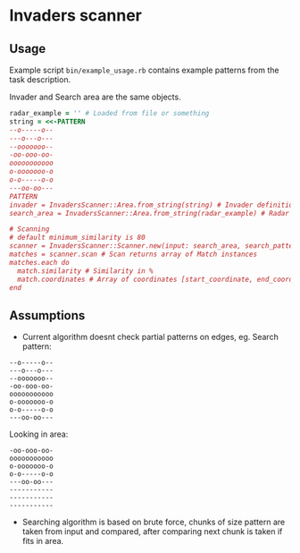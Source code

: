 # Invaders scanner

## Usage

Example script `bin/example_usage.rb` contains example patterns from the task description.

Invader and Search area are the same objects.

```ruby
radar_example = '' # Loaded from file or something
string = <<-PATTERN
--o-----o--
---o---o---
--ooooooo--
-oo-ooo-oo-
ooooooooooo
o-ooooooo-o
o-o-----o-o
---oo-oo---
PATTERN 
invader = InvadersScanner::Area.from_string(string) # Invader definition
search_area = InvadersScanner::Area.from_string(radar_example) # Radar example definition

# Scanning
# default minimum_similarity is 80 
scanner = InvadersScanner::Scanner.new(input: search_area, search_pattern: invader, minimum_similarity: 70)
matches = scanner.scan # Scan returns array of Match instances
matches.each do
  match.similarity # Similarity in %
  match.coordinates # Array of coordinates [start_coordinate, end_coordinate]
end
```

## Assumptions

- Current algorithm doesnt check partial patterns on edges, eg.
Search pattern:
```
--o-----o--
---o---o---
--ooooooo--
-oo-ooo-oo-
ooooooooooo
o-ooooooo-o
o-o-----o-o
---oo-oo---
```
Looking in area:
```
-oo-ooo-oo-
ooooooooooo
o-ooooooo-o
o-o-----o-o
---oo-oo---
-----------
-----------
-----------
```
- Searching algorithm is based on brute force, chunks of size pattern are taken from input
and compared, after comparing next chunk is taken if fits in area.
  
